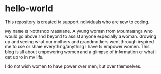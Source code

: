 # hello-world
This repository is created to support individuals who are new to coding.

My name is Nothando Mashiane. A young woman from Mpumalanga who would go above and beyond to assist anyone especially a woman. Growing up and seeing what our mothers and grandmothers went through inspired me to use or share everything/anything I have to empower women. This blog is all about empowering women and a glimpse of information or what I get up to in my life.

I do not wish women to have power over men; but over themselves.
